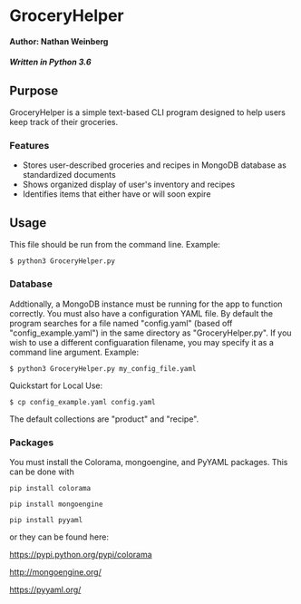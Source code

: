 # GroceryHelper
#### Author: Nathan Weinberg
##### Written in Python 3.6

## Purpose
GroceryHelper is a simple text-based CLI program designed to help users keep track of their groceries.

### Features

- Stores user-described groceries and recipes in MongoDB database as standardized documents
- Shows organized display of user's inventory and recipes
- Identifies items that either have or will soon expire

## Usage
This file should be run from the command line. Example:

`$ python3 GroceryHelper.py`

### Database
Addtionally, a MongoDB instance must be running for the app to function correctly. You must also have a configuration YAML file. By default the program searches for a file named "config.yaml" (based off "config_example.yaml") in the same directory as "GroceryHelper.py". If you wish to use a different configuaration filename, you may specify it as a command line argument. Example:

`$ python3 GroceryHelper.py my_config_file.yaml`

Quickstart for Local Use:

`$ cp config_example.yaml config.yaml`

The default collections are "product" and "recipe".

### Packages
You must install the Colorama, mongoengine, and PyYAML packages. This can be done with

`pip install colorama`

`pip install mongoengine`

`pip install pyyaml`

or they can be found here:

https://pypi.python.org/pypi/colorama

http://mongoengine.org/

https://pyyaml.org/
